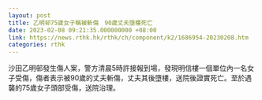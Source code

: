 ```yaml
---
layout: post
title: 乙明邨75歲女子稱被斬傷　90歲丈夫墮樓死亡
date: 2023-02-08 09:21:35.000000000 +08:00
link: https://news.rthk.hk/rthk/ch/component/k2/1686954-20230208.htm
categories: rthk
---
```


沙田乙明邨發生傷人案，警方清晨5時許接報到場，發現明信樓一個單位內一名女子受傷，傷者表示被90歲的丈夫斬傷，丈夫其後墮樓，送院後證實死亡。至於遇襲的75歲女子頭部受傷，送院治理。
